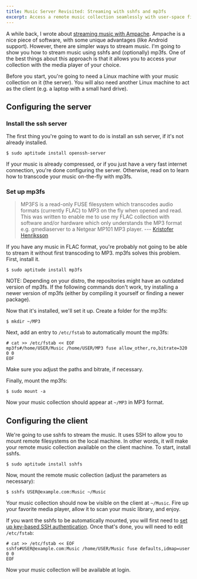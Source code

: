 ```yaml
---
title: Music Server Revisited: Streaming with sshfs and mp3fs
excerpt: Access a remote music collection seamlessly with user-space filesystems.
---
```


A while back, I wrote about [streaming music with
Ampache](/build-a-media-server-with-ampache-and-transmission/). Ampache
is a nice piece of software, with some unique advantages (like Android
support). However, there are simpler ways to stream music. I'm going to
show you how to stream music using sshfs and (optionally) mp3fs. One of
the best things about this approach is that it allows you to access your
collection with the media player of your choice.

<!--more-->

Before you start, you're going to need a Linux machine with your music
collection on it (the server). You will also need another Linux machine
to act as the client (e.g. a laptop with a small hard drive).

Configuring the server
----------------------

### Install the ssh server

The first thing you're going to want to do is install an ssh server, if
it's not already installed.

    $ sudo aptitude install openssh-server

If your music is already compressed, or if you just have a very fast
internet connection, you're done configuring the server. Otherwise, read
on to learn how to transcode your music on-the-fly with mp3fs.

### Set up mp3fs

> MP3FS is a read-only FUSE filesystem which transcodes audio formats
> (currently FLAC) to MP3 on the fly when opened and read. This was
> written to enable me to use my FLAC collection with software and/or
> hardware which only understands the MP3 format e.g. gmediaserver to a
> Netgear MP101 MP3 player. --- [Kristofer
> Henriksson](http://khenriks.github.com/mp3fs/)

If you have any music in FLAC format, you're probably not going to be
able to stream it without first transcoding to MP3. mp3fs solves this
problem. First, install it.

    $ sudo aptitude install mp3fs

NOTE: Depending on your distro, the repositories might have an outdated
version of mp3fs. If the following commands don't work, try installing a
newer version of mp3fs (either by compiling it yourself or finding a
newer package).

Now that it's installed, we'll set it up. Create a folder for the mp3fs:

    $ mkdir ~/MP3

Next, add an entry to `/etc/fstab` to automatically mount the mp3fs:

    # cat >> /etc/fstab << EOF
    mp3fs#/home/USER/Music /home/USER/MP3 fuse allow_other,ro,bitrate=320 0 0
    EOF

Make sure you adjust the paths and bitrate, if necessary.

Finally, mount the mp3fs:

    $ sudo mount -a

Now your music collection should appear at `~/MP3` in MP3 format.

Configuring the client
----------------------

We're going to use sshfs to stream the music. It uses SSH to allow you
to mount remote filesystems on the local machine. In other words, it
will make your remote music collection available on the client machine.
To start, install sshfs.

    $ sudo aptitude install sshfs

Now, mount the remote music collection (adjust the parameters as
necessary):

    $ sshfs USER@example.com:Music ~/Music

Your music collection should now be visible on the client at `~/Music`.
Fire up your favorite media player, allow it to scan your music library,
and enjoy.

If you want the sshfs to be automatically mounted, you will first need
to [set up key-based SSH
authentication](http://www.ece.uci.edu/~chou/ssh-key.html). Once that's
done, you will need to edit `/etc/fstab`:

    # cat >> /etc/fstab << EOF
    sshfs#USER@example.com:Music /home/USER/Music fuse defaults,idmap=user 0 0
    EOF

Now your music collection will be available at login.
